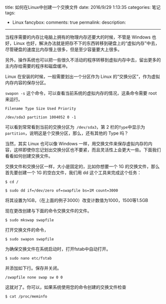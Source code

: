 title: 如何在Linux中创建一个交换文件
date: 2016/9/29 1:13:35
categories: 笔记
tags:
- Linux
fancybox:
comments: true
permalink:
description:
---
当程序需要的内存比电脑上拥有的物理内存还要大的时候，不管是 Windows 也好，Linux 也好，解决办法就是把存不下的东西转移到硬盘上的“虚拟内存”中去，尽管硬盘的速度比内存慢上很多，但是至少容量要大上很多。

另外，操作系统也可以把一些很久不活动的程序转移到虚拟内存中去，留出更多的主内存给需要的程序和磁盘缓冲。

Linux 在安装的时候，一般需要划出一个分区作为 Linux 的“交换分区”，作为虚拟内存内容的保存分区。

`swapon -s` 这个命令，可以查看当前系统的虚拟内存的情况，这条命令需要 root 来运行。
```
Filename Type Size Used Priority

/dev/sda3 partition 1004052 0 -1
```
可以看到常常看到当前的交换分区为` /dev/sda3`，第 2 栏的` Type `中显示为` partition`，说明这是个交换分区，那么，还有其他的 Type 吗？

当然，其实 Linux 也可以像 Windows 一样，用交换文件来保存虚拟内存的内容，这样即使你忘记划出交换分区也不要紧，而且灵活性上会更大一些。下面我们看看如何创建交换文件。

交换文件和交换分区一样，大小是固定的，比如你想要一个 1G 的交换文件，那么首先要创建一个 1G 的空白文件，我们用 dd 这个工具来完成这个任务：

<!-- more -->

`$ cd /`

`$ sudo dd if=/dev/zero of=swapfile bs=1M count=3000`

将其设置为1GB，（在上面的例子3000）改变计数值为1000，1500等1.5GB

现在更改创建与下面的命令交换文件的文件。

`$ sudo mkswap swapfile`

打开交换文件的命令，

`$ sudo swapon swapfile`

为确保交换文件在系统启动时，打开fstab中自动打开。

`$ sudo nano etc/fstab`

并添加如下行。保存并关闭。

`/swapfile none swap sw 0 0`

这就对了。你可以，如果系统使用您的命令创建的交换文件检查

`$ cat /proc/meminfo`
